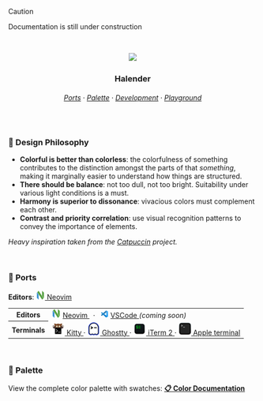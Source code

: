 > [!CAUTION]
> Documentation is still under construction

&nbsp;

<p align="center">
  <img src="https://raw.githubusercontent.com/deniskabana/halender/main/assets/docs/palette-stripe.png" width="400" />
</p>

<h3 align="center">
 Halender
</h3>

<h6 align="center">
  <a href="https://github.com/deniskabana/halender#-ports">Ports</a>
  ·
  <a href="https://github.com/deniskabana/halender#-palette">Palette</a>
  ·
  <a href="https://github.com/catppuccin/catppuccin/tree/main/dev">Development</a>
  ·
  <a href="#">Playground</a>
</h6>

&nbsp;

### 🧠 Design Philosophy

- **Colorful is better than colorless**: the colorfulness of something contributes to the distinction amongst the parts
  of that _something_, making it marginally easier to understand how things are structured.
- **There should be balance**: not too dull, not too bright. Suitability under various light conditions is a must.
- **Harmony is superior to dissonance**: vivacious colors must complement each other.
- **Contrast and priority correlation**: use visual recognition patterns to convey the importance of elements.

_Heavy inspiration taken from the [Catpuccin](https://github.com/catppuccin/catppuccin) project._

&nbsp;

### 📀 Ports

**Editors**:
<a href="./editors/nvim/">
<img src="./assets/logos/logo-neovim.png" height="18" />
Neovim
</a>

<table>
  <tr>
    <th>Editors</th>
    <td valign="center">
      <img src="./assets/logos/logo-neovim.png" height="18" />
      <a href="./editors/nvim/">
        Neovim
      </a>
      &nbsp;
      ·
      &nbsp;
      <img src="./assets/logos/logo-vscode.png" height="16" />
      <a href="./editors/vscode/">
        VSCode
      </a>
      <i>(coming soon)</i>
    </td>
  </tr>

  <tr>
    <th>Terminals</th>
    <td>
      <a href="./terminals/kitty/">
        <img src="./assets/logos/logo-kitty.png" height="26" />
        Kitty
      </a>
      ·
      <a href="./terminals/ghostty/">
        <img src="./assets/logos/logo-ghostty.png" height="26" />
        Ghostty
      </a>
      ·
      <a href="./terminals/iterm2/">
        <img src="./assets/logos/logo-iterm.png" height="26" />
        iTerm 2
      </a>
      ·
      <a href="./terminals/apple-terminal/">
        <img src="./assets/logos/logo-apple-terminal.png" height="26" />
        Apple terminal
      </a>
    </td>
  </tr>
</table>

&nbsp;

### 🎨 Palette

View the complete color palette with swatches: **[📋 Color Documentation](docs/colors.md)**
